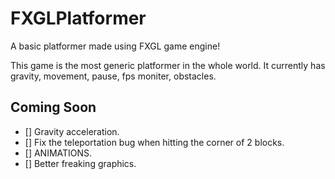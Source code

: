 # FXGLPlatformer

A basic platformer made using FXGL game engine!

This game is the most generic platformer in the whole world. It currently has gravity, movement, pause, fps moniter, obstacles.

## Coming Soon
* [] Gravity acceleration.
* [] Fix the teleportation bug when hitting the corner of 2 blocks.
* [] ANIMATIONS.
* [] Better freaking graphics.
